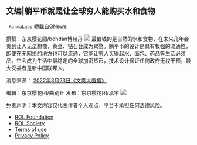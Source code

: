 
## 文编|躺平币就是让全球穷人能购买水和食物
` KarmaLabs` [轉載自GNews](https://gnews.org/zh-hans/2386693/)

撰稿：东京樱花团/bohdan博赫丹
 ![](https://assets.gnews.org/wp-content/uploads/2022/04/2022-04-21_224710.png) 
最值钱的是自然的水和食物，在未来几年会贵到让人无法想像，黄金、钻石会成为累赘。躺平币的设计是具有极强的流通性，即使在无网络的地方也可以流通，它能让穷人买得起水、面包、药品等生活必须品。它会成为生活中最稳定的全球加密货币，技术设计保证任何政府无权干预，最大受益者是新中国联邦人。
 
消息来源：
[2022年3月23日《文贵大直播》](https://gettr.com/streaming/p11h7xt9462)
 
编辑：东京樱花团/曲别针
发布：东京樱花团/承宇
 ![](https://assets.gnews.org/wp-content/uploads/2022/03/997-1.png) 

免责声明：本文内容仅代表作者个人观点，平台不承担任何法律风险。
  
- [ROL Foundation](https://rolfoundation.org/)
- [ROL Society](https://rolsociety.org/)
- [Terms of use](https://gnews.org/terms-of-use-3/)
- [Privacy Policy](https://gnews.org/privacy-policy/)
